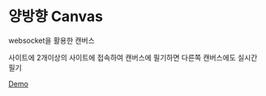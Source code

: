 

# 양방향 Canvas
websocket을 활용한 캔버스

사이트에 2개이상의 사이트에 접속하여 캔버스에 필기하면 다른쪽 캔버스에도 실시간 필기

[Demo](https://jc1-canvas.herokuapp.com/)
